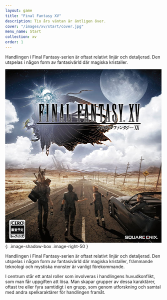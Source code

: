 ```yaml
---
layout: game
title: "Final Fantasy XV"
description: Tio års väntan är äntligen över.
cover: "/images/xv/start/cover.jpg"
menu_name: Start
collection: xv
order: 1
---
```


Handlingen i Final Fantasy-serien är oftast relativt linjär och detaljerad. Den
utspelas i någon form av fantasivärld där magiska kristaller.

![FFXV box](/images/xv/game.jpg){: .image-shadow-box .image-right-50 }

Handlingen i Final Fantasy-serien är oftast relativt linjär och detaljerad. Den
utspelas i någon form av fantasivärld där magiska kristaller, främmande teknologi
och mystiska monster är vanligt förekommande.

I centrum står ett antal roller som involveras i handlingens huvudkonflikt, som man får uppgiften att lösa. Man skapar grupper av dessa karaktärer, oftast tre eller fyra samtidigt i en grupp, som genom utforskning och samtal med andra spelkaraktärer för handlingen framåt.
